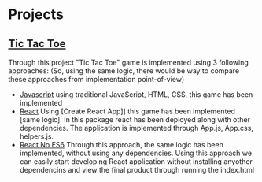 # Projects

## [Tic Tac Toe](https://github.com/HamidHeyde/ReactJs/tree/master/TicTacToe)
Through this project "Tic Tac Toe" game is implemented using 3 following approaches: (So, using the same logic, there would be way to compare these approaches from implementation point-of-view)

* [Javascript](https://github.com/HamidHeyde/ReactJs/tree/master/TicTacToe/JavaScript)
using traditional JavaScript, HTML, CSS, this game has been implemented
* [React](https://github.com/HamidHeyde/ReactJs/tree/master/TicTacToe/React)
Using [Create React App]] this game has been implemented [same logic]. In this package react has been deployed along with other dependencies. The application is implemented through App.js, App.css, helpers.js.
* [React No ES6](https://github.com/HamidHeyde/ReactJs/tree/master/TicTacToe/ReactNoEs6)
Through this approach, the same logic has been implemented, without using any dependencies. Using this approach we can easily start developing React application without installing anyother dependencins and view the final product through running the index.html